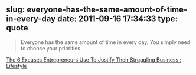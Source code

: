 slug: everyone-has-the-same-amount-of-time-in-every-day
date: 2011-09-16 17:34:33
type: quote
---

> Everyone has the same amount of time in every day. You simply need to choose your priorities.

[The 6 Excuses Entrepreneurs Use To Justify Their Struggling Business : Lifestyle](http://www.openforum.com/articles/the-6-excuses-entrepreneurs-use-to-justify-their-struggling-business?extlink=em-openf-SBdaily)

